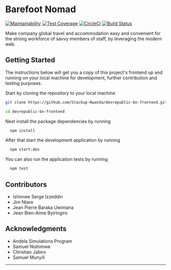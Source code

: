 # Barefoot Nomad

[![Maintainability](https://api.codeclimate.com/v1/badges/87b3b342d9dca9a73afb/maintainability)](https://codeclimate.com/github/Stackup-Rwanda/devrepublic-bn-frontend/maintainability) [![Test Coverage](https://api.codeclimate.com/v1/badges/87b3b342d9dca9a73afb/test_coverage)](https://codeclimate.com/github/Stackup-Rwanda/devrepublic-bn-frontend/test_coverage) [![CircleCI](https://circleci.com/gh/andela/devrepublic-bn-frontend.svg?style=svg)](https://circleci.com/gh/andela/devrepublic-bn-frontend) [![Build Status](https://travis-ci.org/Stackup-Rwanda/devrepublic-bn-frontend.svg?branch=develop)](https://travis-ci.org/Stackup-Rwanda/devrepublic-bn-frontend)

Make company global travel and accommodation easy and convenient for the strong workforce of savvy members of staff, by leveraging the modern web.
## Getting Started

The instructions below will get you a copy of this project's frontend up and running on your local machine for development, further contribution and testing purposes. 

Start by cloning the repository to your local machine
```bash
git clone https://github.com/Stackup-Rwanda/devrepublic-bn-frontend.git

cd devrepublic-bn-frontend
```
Next install the package dependencies by running

```bash
  npm install
```
After that start  the development application by running

```bash
  npm start:dev
```

You can also run the application tests by running

```bash
  npm test
```
## Contributors
- Ishimwe Serge Izzeddin
- Jim Ntare
- Jean Pierre Baraka Uwimana
- Jean Bien-Aime Byiringiro

## Acknowledgments

* Andela Simulations Program
* Samuel Nishimwe
* Christian Jabiro
* Samuel Munyili

---
